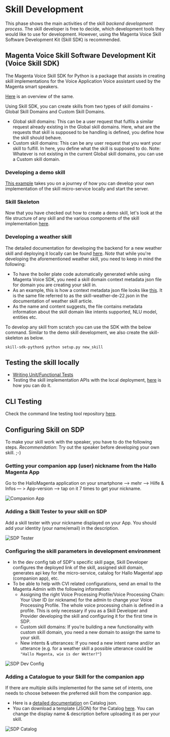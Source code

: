 # Skill Development

This phase shows the main activities of the skill *backend development process*. The skill developer is free to decide, which development tools they would like to use for development. However, using the Magenta Voice Skill Software Development Kit (Skill SDK) is recommended.

## Magenta Voice Skill Software Development Kit (Voice Skill SDK)

The Magenta Voice Skill SDK for Python is a package that assists in creating skill implementations for the Voice Application Voice assistant used by the Magenta smart speakers.

[Here](../intro.md) is an overview of the same.

Using Skill SDK, you can create skills from two types of skill domains - Global Skill Domains and Custom Skill Domains.

* Global skill domains: This can be a user request that fulfils a similar request already existing in the Global skill domains. Here, what are the requests that skill is supposed to be handling is defined, you define how the skill should behave.
* Custom skill domains: This can be any user request that you want your skill to fulfill. In here, you define what the skill is supposed to do. Note: Whatever is not existing in the current Global skill domains, you can use a Custom skill domain.

### Developing a demo skill

[This example](../articles/demo_skill.md) takes you on a journey of how you can develop your own implementation of the skill micro-service locally and start the server.

### Skill Skeleton

Now that you have checked out how to create a demo skill, let's look at the file structure of any skill and the various components of the skill implementation [here](../skill_structure.md).

### Developing a weather skill

The detailed documentation for developing the backend for a new weather skill and deploying it locally can be found [here](../articles/weather_skill.md). *Note* that while you're developing the aforementioned weather skill, you need to keep in mind the following:
* To have the boiler plate code automatically generated while using Magenta Voice SDK, you need a skill domain context metadata json file for domain you are creating your skill in.
* As an example, this is how a context metadata json file looks like [this](config_jsons/weather_domain_metadata_prod_tenant_my_vpc.json). It is the same file referred to as the skill-weather-de-22.json in the documentation of weather skill article.
* As the name and content suggests, the file contains metadata information about the skill domain like intents supported, NLU model, entities etc.

To develop any skill from scratch you can use the SDK with the below command. Similar to the demo skill development, we also create the skill-skeleton as below.

`skill-sdk-python$ python setup.py new_skill`

## Testing the skill locally

* [Writing Unit/Functional Tests](../howtos/testing.md)
* Testing the skill implementation APIs with the local deployment, [here](../running.md) is how you can do it.

## CLI Testing

Check the command line testing tool repository [here](https://github.com/telekom/voice-cli).

## Configuring Skill on SDP

To make your skill work with the speaker, you have to do the following steps. *Recommendation*: Try out the speaker before developing your own skill. ;-)

### Getting your companion app (user) nickname from the Hallo Magenta App

Go to the HalloMagenta application on your smartphone —> mehr —> Hilfe & Infos  — > App-version —> tap on it 7 times to get your nickname.

![Companion App](images/nickname.png)

### Adding a Skill Tester to your skill on SDP

Add a skill tester with your nickname displayed on your App. You should add your identity (your name/email) in the description.

![SDP Tester](images/adding_nickname.png)

### Configuring the skill parameters in development environment

* In the dev config tab of SDP's specific skill page, Skill Developer configures the deployed link of the skill, assigned skill domain, generates api key for the micro-service, catalog for Hallo Magenta! app (companion app), etc.
* To be able to help with CVI related configurations, send an email to the Magenta Admin with the following information:
    * Assigning the right Voice Processing Profile/Voice Processing Chain: Your User ID (or nickname) for the admin to change your Voice Processing Profile. The whole voice processing chain is defined in a profile. This is only necessary if you as a Skill Developer and Provider developing the skill and configuring it for the first time in SDP.
    * Custom skill domains: If you’re building a new functionality with custom skill domain, you need a new domain to assign the same to your skill.
    * New intents & utterances: If you need a new intent name and/or an utterance (e.g. for a weather skill a possible utterance could be `"Hallo Magenta, wie is der Wetter?"`)

![SDP Dev Config](images/sdp_dev_config.png)

### Adding a Catalogue to your Skill for the companion app

If there are multiple skills implemented for the same set of intents, one needs to choose between the preferred skill from the companion app.
* Here is a [detailed documentation](../catalog.md) on Catalog json.
* You can download a template (JSON) for the Catalog [here](config_jsons/crypto_catalog_de.json). You can change the display name & description before uploading it as per your skill.

![SDP Catalog](images/catalog.png)
